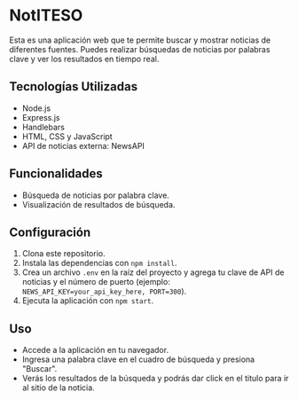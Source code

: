 # NotITESO

Esta es una aplicación web que te permite buscar y mostrar noticias de diferentes fuentes. Puedes realizar búsquedas de noticias por palabras clave y ver los resultados en tiempo real.

## Tecnologías Utilizadas

- Node.js
- Express.js
- Handlebars
- HTML, CSS y JavaScript
- API de noticias externa: NewsAPI

## Funcionalidades

- Búsqueda de noticias por palabra clave.
- Visualización de resultados de búsqueda.

## Configuración

1. Clona este repositorio.
2. Instala las dependencias con `npm install`.
3. Crea un archivo `.env` en la raíz del proyecto y agrega tu clave de API de noticias y el número de puerto (ejemplo: `NEWS_API_KEY=your_api_key_here, PORT=300`).
4. Ejecuta la aplicación con `npm start`.

## Uso

- Accede a la aplicación en tu navegador.
- Ingresa una palabra clave en el cuadro de búsqueda y presiona "Buscar".
- Verás los resultados de la búsqueda y podrás dar click en el titulo para ir al sitio de la noticia.


